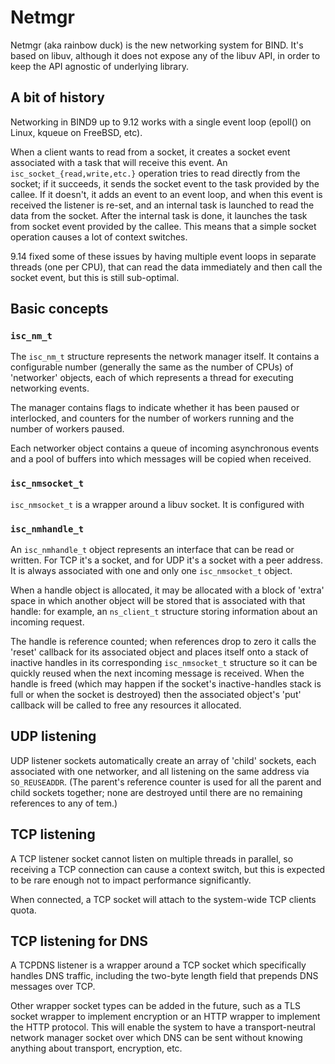 <!--
Copyright (C) Internet Systems Consortium, Inc. ("ISC")

SPDX-License-Identifier: MPL-2.0

This Source Code Form is subject to the terms of the Mozilla Public
License, v. 2.0.  If a copy of the MPL was not distributed with this
file, you can obtain one at https://mozilla.org/MPL/2.0/.

See the COPYRIGHT file distributed with this work for additional
information regarding copyright ownership.
-->

# Netmgr

Netmgr (aka rainbow duck) is the new networking system for BIND. It's based
on libuv, although it does not expose any of the libuv API, in order to
keep the API agnostic of underlying library.

## A bit of history

Networking in BIND9 up to 9.12 works with a single event loop (epoll() on
Linux, kqueue on FreeBSD, etc).

When a client wants to read from a socket, it creates a socket event
associated with a task that will receive this event. An
`isc_socket_{read,write,etc.}` operation tries to read directly from
the socket; if it succeeds, it sends the socket event to the task
provided by the callee. If it doesn't, it adds an event to an event
loop, and when this event is received the listener is re-set, and an
internal task is launched to read the data from the socket.  After the
internal task is done, it launches the task from socket event provided
by the callee. This means that a simple socket operation causes a
lot of context switches.

9.14 fixed some of these issues by having multiple event loops in separate
threads (one per CPU), that can read the data immediately and then call
the socket event, but this is still sub-optimal.

## Basic concepts

### `isc_nm_t`

The `isc_nm_t` structure represents the network manager itself.  It
contains a configurable number (generally the same as the number of CPUs)
of 'networker' objects, each of which represents a thread for executing
networking events. 

The manager contains flags to indicate whether it has been paused or
interlocked, and counters for the number of workers running and the
number of workers paused.

Each networker object contains a queue of incoming asynchronous events
and a pool of buffers into which messages will be copied when received.

### `isc_nmsocket_t`

`isc_nmsocket_t` is a wrapper around a libuv socket. It is configured
with 

### `isc_nmhandle_t`

An `isc_nmhandle_t` object represents an interface that can be read or
written.  For TCP it's a socket, and for UDP it's a socket with a peer
address.  It is always associated with one and only one `isc_nmsocket_t`
object.

When a handle object is allocated, it may be allocated with a block of
'extra' space in which another object will be stored that is associated
with that handle: for example, an `ns_client_t` structure storing
information about an incoming request.

The handle is reference counted; when references drop to zero it calls
the 'reset' callback for its associated object and places itself onto
a stack of inactive handles in its corresponding `isc_nmsocket_t`
structure so it can be quickly reused when the next incoming message
is received.  When the handle is freed (which may happen if the socket's
inactive-handles stack is full or when the socket is destroyed) then the
associated object's 'put' callback will be called to free any resources
it allocated.

## UDP listening

UDP listener sockets automatically create an array of 'child' sockets,
each associated with one networker, and all listening on the same address
via `SO_REUSEADDR`.  (The parent's reference counter is used for all the
parent and child sockets together; none are destroyed until there are no
remaining references to any of tem.)

## TCP listening

A TCP listener socket cannot listen on multiple threads in parallel,
so receiving a TCP connection can cause a context switch, but this is
expected to be rare enough not to impact performance significantly.

When connected, a TCP socket will attach to the system-wide TCP clients
quota.

## TCP listening for DNS

A TCPDNS listener is a wrapper around a TCP socket which specifically
handles DNS traffic, including the two-byte length field that prepends DNS
messages over TCP.

Other wrapper socket types can be added in the future, such as a TLS socket
wrapper to implement encryption or an HTTP wrapper to implement the HTTP
protocol. This will enable the system to have a transport-neutral network
manager socket over which DNS can be sent without knowing anything about
transport, encryption, etc.
